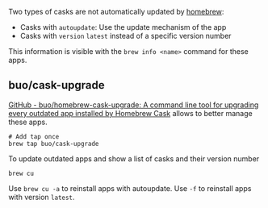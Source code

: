 Two types of casks are not automatically updated by [homebrew](index.md):

* Casks with `autoupdate`: Use the update mechanism of the app
* Casks with `version` `latest` instead of a specific version number

This information is visible with the `brew info <name>`  command for these apps.

## buo/cask-upgrade

[GitHub - buo/homebrew-cask-upgrade: A command line tool for upgrading every outdated app installed by Homebrew Cask](https://github.com/buo/homebrew-cask-upgrade) allows to better manage these apps.

````shell
# Add tap once
brew tap buo/cask-upgrade
````

To update outdated apps and show a list of casks and their version number

````shell
brew cu
````

Use `brew cu -a` to reinstall apps with autoupdate. Use `-f` to reinstall apps with version `latest`.
